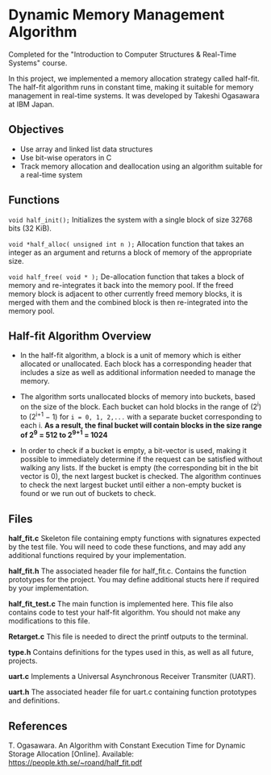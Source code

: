 # Dynamic Memory Management Algorithm
Completed for the "Introduction to Computer Structures &amp; Real-Time Systems" course.

In this project, we implemented a memory allocation strategy called half-fit. The half-fit algorithm runs in constant time, making it suitable for memory management in real-time systems. It was developed by Takeshi Ogasawara at IBM Japan.

## Objectives

* Use array and linked list data structures
* Use bit-wise operators in C
* Track memory allocation and deallocation using an algorithm suitable for a real-time system

## Functions

```void half_init();```
Initializes the system with a single block of size 32768 bits (32 KiB). 

```void *half_alloc( unsigned int n );```
Allocation function that takes an integer as an argument and returns a block of memory of the appropriate size.

```void half_free( void * );```
De-allocation function that takes a block of memory and re-integrates it back into the memory pool. If the freed memory block is adjacent to other currently freed memory blocks, it is merged with them and the combined block is then re-integrated into the memory pool.

## Half-fit Algorithm Overview

* In the half-fit algorithm, a block is a unit of memory which is either allocated or unallocated. Each block has a corresponding header that includes a size as well as additional information needed to manage the memory.

* The algorithm sorts unallocated blocks of memory into buckets, based on the size of the block. Each bucket can hold blocks in the range of (2<sup>i</sup>) to (2<sup>i+1</sup> − 1) for `i = 0, 1, 2,...` with a separate bucket corresponding to each i. 
__As a result, the final bucket will contain blocks in the size range of 2<sup>9</sup> = 512 to 2<sup>9+1</sup> = 1024__

* In order to check if a bucket is empty, a bit-vector is used, making it possible to immediately determine if the request can be satisfied without walking any lists. If the bucket is empty (the corresponding bit in the bit vector is 0), the next largest bucket is checked. The algorithm continues to check the next largest bucket until either a non-empty bucket is found or we run out of buckets to check.

## Files

__half_fit.c__
Skeleton file containing empty functions with signatures expected by the test file. You will need to code these functions, and may add any additional functions required by your implementation.

__half_fit.h__
The associated header file for half_fit.c. Contains the function prototypes for the project. You may define additional stucts here if required by your implementation.

__half_fit_test.c__
The main function is implemented here. This file also contains code to test your half-fit algorithm. You should not make any modifications to this file.

__Retarget.c__
This file is needed to direct the printf outputs to the terminal.

__type.h__
Contains definitions for the types used in this, as well as all future, projects.

__uart.c__
Implements a Universal Asynchronous Receiver Transmiter (UART). 

__uart.h__
The associated header file for uart.c containing function prototypes and definitions.

## References

T. Ogasawara. An Algorithm with Constant Execution Time for Dynamic Storage Allocation [Online]. Available: https://people.kth.se/~roand/half_fit.pdf
